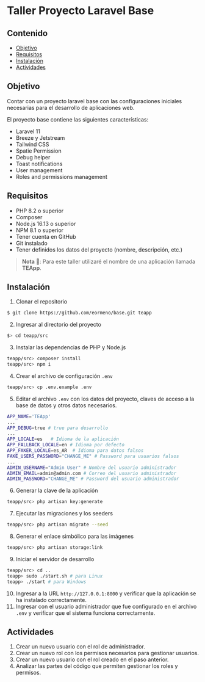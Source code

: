 # Taller Proyecto Laravel Base

## Contenido
- [Objetivo](#objetivo)
- [Requisitos](#requisitos)
- [Instalación](#instalación)
- [Actividades](#actividades)

## Objetivo
Contar con un proyecto laravel base con las configuraciones iniciales necesarias para el desarrollo de aplicaciones web.

El proyecto base contiene las siguientes características:

- Laravel 11
- Breeze y Jetstream
- Tailwind CSS
- Spatie Permission
- Debug helper
- Toast notifications
- User management
- Roles and permissions management

## Requisitos
- PHP 8.2 o superior
- Composer
- Node.js 16.13 o superior
- NPM 8.1 o superior
- Tener cuenta en GitHub
- Git instalado
- Tener definidos los datos del proyecto (nombre, descripción, etc.)

> **Nota** :speech_balloon::  Para este taller utilizaré el nombre de una aplicación llamada **TEApp**.

## Instalación
1. Clonar el repositorio
```bash
$ git clone https://github.com/eormeno/base.git teapp
```
2. Ingresar al directorio del proyecto
```bash
$> cd teapp/src
```
3. Instalar las dependencias de PHP y Node.js
```bash
teapp/src> composer install
teapp/src> npm i
```
4. Crear el archivo de configuración `.env`
```bash
teapp/src> cp .env.example .env
```
5. Editar el archivo `.env` con los datos del proyecto, claves de acceso a la base de datos y otros datos necesarios.
```bash
APP_NAME='TEApp'
...
APP_DEBUG=true # true para desarrollo
...
APP_LOCALE=es   # Idioma de la aplicación
APP_FALLBACK_LOCALE=en # Idioma por defecto
APP_FAKER_LOCALE=es_AR  # Idioma para datos falsos
FAKE_USERS_PASSWORD="CHANGE_ME" # Password para usuarios falsos
...
ADMIN_USERNAME="Admin User" # Nombre del usuario administrador
ADMIN_EMAIL=admin@admin.com # Correo del usuario administrador
ADMIN_PASSWORD="CHANGE_ME" # Password del usuario administrador
```
6. Generar la clave de la aplicación
```bash
teapp/src> php artisan key:generate
```
7. Ejecutar las migraciones y los seeders
```bash
teapp/src> php artisan migrate --seed
```
8. Generar el enlace simbólico para las imágenes
```bash
teapp/src> php artisan storage:link
```
9. Iniciar el servidor de desarrollo
```bash
teapp/src> cd ..
teapp> sudo ./start.sh # para Linux
teapp> ./start # para Windows
```
10. Ingresar a la URL `http://127.0.0.1:8000` y verificar que la aplicación se ha instalado correctamente.
11. Ingresar con el usuario administrador que fue configurado en el archivo `.env` y verificar que el sistema funciona correctamente.
## Actividades
1. Crear un nuevo usuario con el rol de administrador.
2. Crear un nuevo rol con los permisos necesarios para gestionar usuarios.
3. Crear un nuevo usuario con el rol creado en el paso anterior.
4. Analizar las partes del código que permiten gestionar los roles y permisos.
